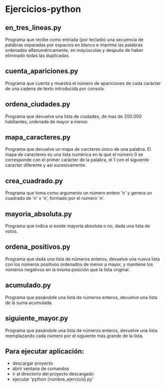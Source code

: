 # Ejercicios-python

## en_tres_lineas.py
Programa que recibe como entrada (por teclado) una secuencia de palabras separadas por espacios en blanco e imprime las palabras ordenadas alfanuméricamente, en mayúsculas y después de haber eliminado todas las duplicadas.

## cuenta_apariciones.py
Programa que cuenta y muestra el número de apariciones de cada carácter de una cadena de texto introducida por consola.

## ordena_ciudades.py
Programa que devuelve una lista de ciudades, de mas de 200.000 habitantes, ordenada de mayor a menor. 

## mapa_caracteres.py
Programa que devuelve un mapa de carcteres único de una palabra. El mapa de caracteres es una lista numérica en la que el número 0 se corresponde con el primer carácter de la palabra, el 1 con el siguiente caracter diferente y así sucesivamente.

## crea_cuadrado.py
Programa que toma como argumento un número entero 'n' y genera un cuadrado de 'n' x 'n', formado por el número 'n'.

## mayoria_absoluta.py
Programa que indica si existe mayoría absoluta o no, dada una lista de votos.

## ordena_positivos.py
Programa que dada una lista de números enteros, devuelve una nueva lista con los números positivos ordenados de menor a mayor, y mantiene los números negativos en la misma posición que la lista original.

## acumulado.py
Programa que pasándole una lista de números enteros, devuelve una lista de la suma acumulada.

## siguiente_mayor.py
Programa que pasándole una lista de números enteros, devuelve una lista reemplazando cada número por el siguiente más grande de la lista.


## Para ejecutar aplicación:
  - descargar proyecto
  - abrir ventana de comandos
  - ir al directorio del proyecto descargado
  - ejecutar 'python [nombre_ejercicio].py'